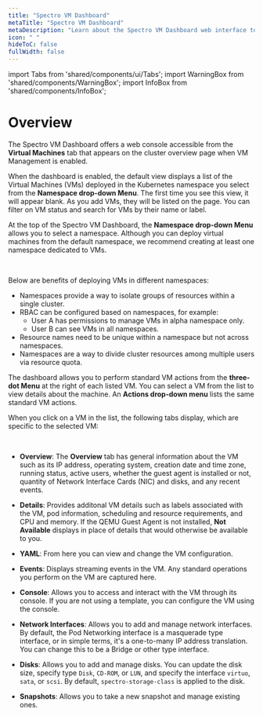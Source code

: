 ```yaml
---
title: "Spectro VM Dashboard"
metaTitle: "Spectro VM Dashboard"
metaDescription: "Learn about the Spectro VM Dashboard web interface to manage VMs."
icon: " "
hideToC: false
fullWidth: false
---
```


import Tabs from 'shared/components/ui/Tabs';
import WarningBox from 'shared/components/WarningBox';
import InfoBox from 'shared/components/InfoBox';


# Overview

The Spectro VM Dashboard offers a web console accessible from the **Virtual Machines** tab that appears on the cluster overview page when VM Management is enabled. 

When the dashboard is enabled, the default view displays a list of the Virtual Machines (VMs) deployed in the Kubernetes namespace you select from the **Namespace drop-down Menu**. The first time you see this view, it will appear blank. As you add VMs, they will be listed on the page. You can filter on VM status and search for VMs by their name or label.

At the top of the Spectro VM Dashboard, the **Namespace drop-down Menu** allows you to select a namespace. Although you can deploy virtual machines from the default namespace, we recommend creating at least one namespace dedicated to VMs.

<br />

<InfoBox>

Below are benefits of deploying VMs in different namespaces:

* Namespaces provide a way to isolate groups of resources within a single cluster.
* RBAC can be configured based on namespaces, for example:
  * User A has permissions to manage VMs in alpha namespace only.
  * User B can see VMs in all namespaces.
* Resource names need to be unique within a namespace but not across namespaces.
* Namespaces are a way to divide cluster resources among multiple users via resource quota.

</InfoBox>

The dashboard allows you to perform standard VM actions from the **three-dot Menu** at the right of each listed VM. You can select a VM from the list to view details about the machine. An **Actions drop-down menu** lists the same standard VM actions. 

When you click on a VM in the list, the following tabs display, which are specific to the selected VM:

<br />

- **Overview**: The **Overview** tab has general information about the VM such as its IP address, operating system, creation date and time zone, running status, active users, whether the guest agent is installed or not, quantity of Network Interface Cards (NIC) and disks, and any recent events. 


- **Details**: Provides additonal VM details such as labels associated with the VM, pod information, scheduling and resource requirements, and CPU and memory. If the QEMU Guest Agent is not installed, **Not Available** displays in place of details that would otherwise be available to you.


- **YAML**: From here you can view and change the VM configuration.


- **Events**: Displays streaming events in the VM. Any standard operations you perform on the VM are captured here.  


- **Console**: Allows you to access and interact with the VM through its console. If you are not using a template, you can configure the VM using the console.


- **Network Interfaces**: Allows you to add and manage network interfaces. By default, the Pod Networking interface is a masquerade type interface, or in simple terms, it's a one-to-many IP address translation. You can change this to be a Bridge or other type interface.


- **Disks**: Allows you to add and manage disks. You can update the disk size, specify type `Disk`, `CD-ROM`, or `LUN`, and specify the interface `virtuo`, `sata`, or `scsi`.  By default, `spectro-storage-class` is applied to the disk.


- **Snapshots**: Allows you to take a new snapshot and manage existing ones. 

